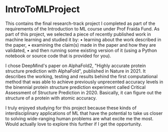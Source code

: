 # IntroToMLProject
This contains the final research-track project I completed as part of the requirements of the Introduction to ML course under Prof Fraida Fund. As part of this project, we selected a piece of recently published work in machine learning and studied it by:
•	learning about the work described in the paper,
•	examining the claim(s) made in the paper and how they are validated,
•	and then running some existing version of it (using a Python notebook or source code that is provided for you).

I chose DeepMind's paper on AlphaFold2, "Highly accurate protein structure prediction with AlphaFold", published in Nature in 2021. It describes the working, testing and results behind the first computational method that was able to achieve previously unprecented accuracy levels in the binennial protein structure prediction experiment called Critical Assessment of Structure Prediction in 2020. Basically, it can figure out the structure of a protein with atomic accuracy. 

I truly enjoyed studying for this project because these kinds of interdisciplinary applications of ML that have the potential to take us closer to solving wide-ranging human problems are what excite me the most. Would actually love to explore this further if I get the opportunity.
